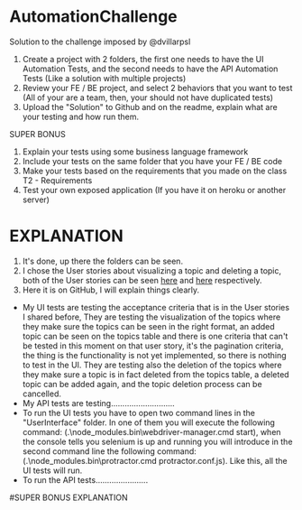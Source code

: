 # AutomationChallenge
Solution to the challenge imposed by @dvillarpsl

1. Create a project with 2 folders, the first one needs to have the UI Automation Tests, and the second needs to have the API Automation Tests (Like a solution with multiple projects)
2. Review your FE / BE project, and select 2 behaviors that you want to test (All of your are a team, then, your should not have duplicated tests)
3. Upload the "Solution" to Github and on the readme, explain what are your testing and how run them.

SUPER BONUS

1. Explain your tests using some business language framework
2. Include your tests on the same folder that you have your FE / BE code
3. Make your tests based on the requirements that you made on the class T2 - Requirements
4. Test your own exposed application (If you have it on heroku or another server)

# EXPLANATION

1. It's done, up there the folders can be seen.
2. I chose the User stories about visualizing a topic and deleting a topic, both of the User stories can be seen [here](https://mercurio.psl.com.co:9443/confluence/pages/viewpage.action?title=US3+-+Visualize+topic+to+guide&spaceKey=EP) and [here](https://mercurio.psl.com.co:9443/confluence/display/EP/US4+-+Remove+topic+to+guide) respectively.
3. Here it is on GitHub, I will explain things clearly.
* My UI tests are testing the acceptance criteria that is in the User stories I shared before, They are testing the visualization of the topics where they make sure the topics can be seen in the right format, an added topic can be seen on the topics table and there is one criteria that can't be tested in this moment on that user story, it's the pagination criteria, the thing is the functionality is not yet implemented, so there is nothing to test in the UI. They are testing also the deletion of the topics where they make sure a topic is in fact deleted from the topics table, a deleted topic can be added again, and the topic deletion process can be cancelled.
* My API tests are testing............................
* To run the UI tests you have to open two command lines in the "UserInterface" folder. In one of them you will execute the following command: (.\node_modules\.bin\webdriver-manager.cmd start), when the console tells you selenium is up and running you will introduce in the second command line the following command: (.\node_modules\.bin\protractor.cmd protractor.conf.js). Like this, all the UI tests will run.
* To run the API tests.......................

#SUPER BONUS EXPLANATION



